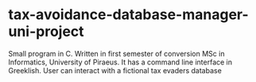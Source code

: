 # tax-avoidance-database-manager-uni-project
Small program in C. Written in first semester of conversion MSc in Informatics, University of Piraeus.
It has a command line interface in Greeklish.
User can interact with a fictional tax evaders database

